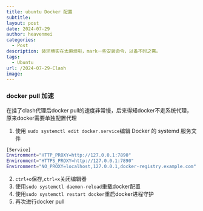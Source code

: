 ```yaml
---
title: ubuntu Docker 配置
subtitle: 
layout: post
date: 2024-07-29
author: heavenmei
categories:
  - Post
description: 装环境实在太麻烦啦，mark一些安装命令，以备不时之需。
tags:
  - Ubuntu
url: /2024-07-29-Clash
image:
---
```




### docker pull 加速
在挂了clash代理后docker pull的速度非常慢，后来得知docker不走系统代理，原来docker需要单独配置代理

1. 使用 `sudo systemctl edit docker.service`编辑 Docker 的 systemd 服务文件
```bash
[Service]
Environment="HTTP_PROXY=http://127.0.0.1:7890"
Environment="HTTPS_PROXY=http://127.0.0.1:7890"
Environment="NO_PROXY=localhost,127.0.0.1,docker-registry.example.com"
```
2. `ctrl+o`保存,`ctrl+x`关闭编辑器
3. 使用`sudo systemctl daemon-reload`重载docker配置
4. 使用`sudo systemctl restart docker`重启docker进程守护
5. 再次进行docker pull